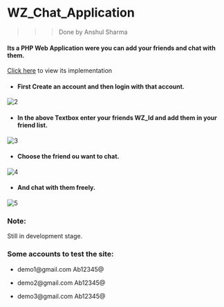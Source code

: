 # WZ_Chat_Application
>>> Done by Anshul Sharma 
#### Its a PHP Web Application were you can add your friends and chat with them.
[Click here](https://viewsuppower.000webhostapp.com/account/login.php) to view its implementation 
<!-- - [InbuiltFunctions_CDN](https://login2explore.com/jpdb/resources/js/0.0.3/jpdb-commons.js) -->
- #### First Create an account and then login with that account.
![2](https://user-images.githubusercontent.com/62570770/127227017-638739cb-09e0-41d0-9097-c2b06ec0a3d5.PNG)
- #### In the above Textbox enter your friends WZ_Id and add them in your friend list.
![3](https://user-images.githubusercontent.com/62570770/127227029-65d89241-0727-487e-8a9b-dd769825749d.PNG)
- #### Choose the friend ou want to chat.
![4](https://user-images.githubusercontent.com/62570770/127227034-e91db45f-d2cd-46da-9748-ddc352b18611.PNG)
- #### And chat with them freely.
![5](https://user-images.githubusercontent.com/62570770/127227040-508d7f7b-c2ef-4023-a197-bc58fbd17c65.PNG)
### Note: 
Still in development stage.

### Some accounts to test the site:
- <p>demo1@gmail.com  Ab12345@</p>
- <p>demo2@gmail.com  Ab12345@</p>
- <p>demo3@gmail.com  Ab12345@</p>
